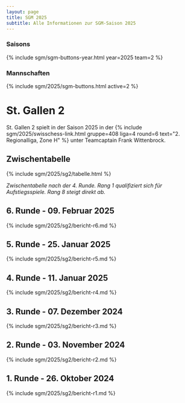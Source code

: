```yaml
---
layout: page
title: SGM 2025
subtitle: Alle Informationen zur SGM-Saison 2025
---
```


### Saisons

{% include sgm/sgm-buttons-year.html year=2025 team=2 %}

### Mannschaften

{% include sgm/2025/sgm-buttons.html active=2 %}

# St. Gallen 2

St. Gallen 2 spielt in der Saison 2025 in der
{% include sgm/2025/swisschess-link.html gruppe=408 liga=4 round=6 text="2. Regionalliga, Zone H" %} unter Teamcaptain
Frank Wittenbrock.

## Zwischentabelle

{% include sgm/2025/sg2/tabelle.html %}

_Zwischentabelle nach der 4. Runde. Rang 1 qualifiziert sich für Aufstiegsspiele. Rang 8 steigt direkt ab._

## 6. Runde - 09. Februar 2025

{% include sgm/2025/sg2/bericht-r6.md %}

## 5. Runde - 25. Januar 2025

{% include sgm/2025/sg2/bericht-r5.md %}

## 4. Runde - 11. Januar 2025

{% include sgm/2025/sg2/bericht-r4.md %}

## 3. Runde - 07. Dezember 2024

{% include sgm/2025/sg2/bericht-r3.md %}

## 2. Runde - 03. November 2024

{% include sgm/2025/sg2/bericht-r2.md %}

## 1. Runde - 26. Oktober 2024

{% include sgm/2025/sg2/bericht-r1.md %}

<style>
table th, table td:nth-of-type(4) {
    white-space: nowrap;
}
</style>
